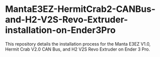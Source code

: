 # MantaE3EZ-HermitCrab2-CANBus-and-H2-V2S-Revo-Extruder-installation-on-Ender3Pro
This repository details the installation process for the Manta E3EZ V1.0, Hermit Crab V2.0 CAN Bus, and H2 V2S Revo Extruder on Ender 3 Pro.
